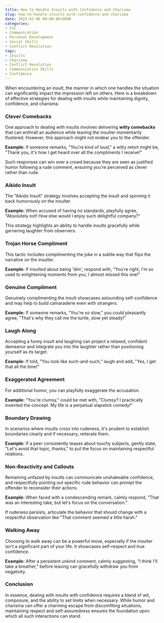 ```yaml
---
title: How to Handle Insults with Confidence and Charisma
slug: how-to-handle-insults-with-confidence-and-charisma
date: 2023-03-06 00:00:00+0000
categories:
- CoC
- Communication
- Personal Development
- Social Skills
- Conflict Resolution
tags:
- Insults
- Charisma
- Conflict Resolution
- Communication Skills
- Confidence
---
```


When encountering an insult, the manner in which one handles the situation can significantly impact the impression left on others. Here is a breakdown of effective strategies for dealing with insults while maintaining dignity, confidence, and charisma.

### Clever Comebacks

One approach to dealing with insults involves delivering **witty comebacks** that can enthrall an audience while leaving the insulter momentarily flustered. However, this approach might not endear you to the offender.

**Example:** If someone remarks, "You're kind of loud," a witty retort might be, "Thank you, it's how I get heard over all the compliments I receive!"

Such responses can win over a crowd because they are seen as justified humor following a rude comment, ensuring you're perceived as clever rather than rude.

### Aikido Insult

The "Aikido Insult" strategy involves accepting the insult and spinning it back humorously on the insulter.

**Example:** When accused of having no standards, playfully agree, "Absolutely not! How else would I enjoy such delightful company?"

This strategy highlights an ability to handle insults gracefully while garnering laughter from observers.

### Trojan Horse Compliment

This tactic includes complimenting the joke in a subtle way that flips the narrative on the insulter.

**Example:** If insulted about being 'dim', respond with, "You're right, I'm so used to enlightening moments from you, I almost missed this one!"

### Genuine Compliment

Genuinely complimenting the insult showcases astounding self-confidence and may help to build camaraderie even with strangers.

**Example:** If someone remarks, "You're so slow," you could pleasantly agree, "That's why they call me the turtle, slow yet steady!"

### Laugh Along

Accepting a funny insult and laughing can project a relaxed, confident demeanor and integrate you into the laughter rather than positioning yourself as its target.

**Example:** If told, "You look like such-and-such," laugh and add, "Yes, I get that all the time!"

### Exaggerated Agreement

For additional humor, you can playfully exaggerate the accusation.

**Example:** "You're clumsy," could be met with, "Clumsy? I practically invented the concept. My life is a perpetual slapstick comedy!"

### Boundary Drawing

In scenarios where insults cross into rudeness, it's prudent to establish boundaries clearly and if necessary, reiterate them.

**Example:** If a peer consistently teases about touchy subjects, gently state, "Let's avoid that topic, thanks," to put the focus on maintaining respectful relations.

### Non-Reactivity and Callouts

Remaining unfazed by insults can communicate unshakeable confidence, and respectfully pointing out specific rude behavior can prompt the offender to reconsider their actions.

**Example:** When faced with a condescending remark, calmly respond, "That was an interesting take, but let's focus on the conversation."

If rudeness persists, articulate the behavior that should change with a respectful observation like "That comment seemed a little harsh."

### Walking Away

Choosing to walk away can be a powerful move, especially if the insulter isn't a significant part of your life. It showcases self-respect and true confidence.

**Example:** After a persistent unkind comment, calmly suggesting, "I think I'll take a breather," before leaving can gracefully withdraw you from negativity.

### Conclusion

In essence, dealing with insults with confidence requires a blend of wit, composure, and the ability to set limits when necessary. While humor and charisma can offer a charming escape from discomfiting situations, maintaining respect and self-assuredness ensures the foundation upon which all such interactions can stand.
